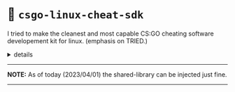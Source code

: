 # :toolbox: `csgo-linux-cheat-sdk`

I tried to make the cleanest and most capable CS:GO cheating software developement kit for linux. (emphasis on TRIED.)

<details>
  <summary markdown="span">details</summary>

  <li>this sdk is from november 2020</li>
  <li>it has almost everything needed for a full blown internal CS:GO cheat</li>
  <li>it uses FGUI as its GUI framework, feel free to change to w/e you want</li>
</details>


***

**NOTE:** As of today (2023/04/01) the shared-library can be injected just fine. 

***
